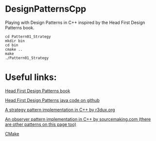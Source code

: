 # DesignPatternsCpp
Playing with Design Patterns in C++ inspired by the Head First Design Patterns book.

```
cd Pattern01_Strategy
mkdir bin
cd bin
cmake ..
make
./Pattern01_Strategy
```

# Useful links:
[Head First Design Patterns book](http://shop.oreilly.com/product/9780596007126.do)

[Head First Design Patterns java code on github](https://github.com/bethrobson/Head-First-Design-Patterns.git)

[A strategy pattern implementation in C++ by r3dux.org ](http://r3dux.org/2011/07/an-example-implementation-of-the-strategy-design-pattern-in-c/)

[An observer pattern implementation in C++ by sourcemaking.com (there are other patterns  on this page too)](https://sourcemaking.com/design_patterns/observer/cpp/3)

[CMake](https://cmake.org/)
